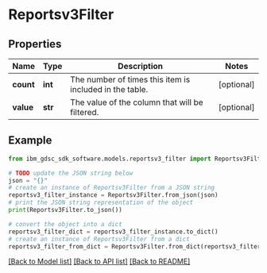 # Reportsv3Filter


## Properties

Name | Type | Description | Notes
------------ | ------------- | ------------- | -------------
**count** | **int** | The number of times this item is included in the table. | [optional] 
**value** | **str** | The value of the column that will be filtered. | [optional] 

## Example

```python
from ibm_gdsc_sdk_software.models.reportsv3_filter import Reportsv3Filter

# TODO update the JSON string below
json = "{}"
# create an instance of Reportsv3Filter from a JSON string
reportsv3_filter_instance = Reportsv3Filter.from_json(json)
# print the JSON string representation of the object
print(Reportsv3Filter.to_json())

# convert the object into a dict
reportsv3_filter_dict = reportsv3_filter_instance.to_dict()
# create an instance of Reportsv3Filter from a dict
reportsv3_filter_from_dict = Reportsv3Filter.from_dict(reportsv3_filter_dict)
```
[[Back to Model list]](../README.md#documentation-for-models) [[Back to API list]](../README.md#documentation-for-api-endpoints) [[Back to README]](../README.md)


